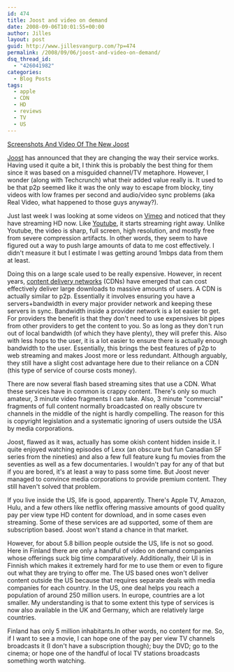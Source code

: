 ```yaml
---
id: 474
title: Joost and video on demand
date: 2008-09-06T10:01:55+00:00
author: Jilles
layout: post
guid: http://www.jillesvangurp.com/?p=474
permalink: /2008/09/06/joost-and-video-on-demand/
dsq_thread_id:
  - "426041982"
categories:
  - Blog Posts
tags:
  - apple
  - CDN
  - HD
  - reviews
  - TV
  - US
---
```

[Screenshots And Video Of The New Joost](http://www.techcrunch.com/2008/09/05/screenshots-of-the-new-joost/)

[Joost](http://www.joost.com/) has announced that they are changing the way their service works. Having used it quite a bit, I think this is probably the best thing for them since it was based on a misguided channel/TV metaphore. However, I wonder (along with Techcrunch) what their added value really is. It used to be that p2p seemed like it was the only way to escape from blocky, tiny videos with low frames per second and audio/video sync problems (aka Real Video, what happened to those guys anyway?).

Just last week I was looking at some videos on [Vimeo](http://vimeo.com/hd) and noticed that they have streaming HD now. Like [Youtube](http://www.youtube.com/), it starts streaming right away. Unlike Youtube, the video is sharp, full screen, high resolution, and mostly free from severe compression artifacts. In other words, they seem to have figured out a way to push large amounts of data to me cost effectively. I didn't measure it but I estimate I was getting around 1mbps data from them at least.

Doing this on a large scale used to be really expensive. However, in recent years, [content delivery networks](http://en.wikipedia.org/wiki/Content_Delivery_Network) (CDNs) have emerged that can cost effectively deliver large downloads to massive amounts of users. A CDN is actually similar to p2p. Essentially it involves ensuring you have a servers+bandwidth in every major provider network and keeping these servers in sync. Bandwidth inside a provider network is a lot easier to get. For providers the benefit is that they don't need to use expensives bit pipes from other providers to get the content to you. So as long as they don't run out of local bandwidth (of which they have plenty), they will prefer this. Also with less hops to the user, it is a lot easier to ensure there is actually enough bandwidth to the user. Essentially, this brings the best features of p2p to web streaming and makes Joost more or less redundant. Although arguably, they still have a slight cost advantage here due to their reliance on a CDN (this type of service of course costs money).

There are now several flash based streaming sites that use a CDN. What these services have in common is crappy content. There's only so much amateur, 3 minute video fragments I can take. Also, 3 minute "commercial" fragments of full content normally broadcasted on really obscure tv channels in the middle of the night is hardly compelling. The reason for this is copyright legislation and a systematic ignoring of users outside the USA by media corporations.

Joost, flawed as it was, actually has some okish content hidden inside it. I quite enjoyed watching episodes of Lexx (an obscure but fun Canadian SF series from the nineties) and also a few full feature kung fu movies from the seventies as well as a few documentaries. I wouldn't pay for any of that but if you are bored, it's at least a way to pass some time. But Joost never managed to convince media corporations to provide premium content. They still haven't solved that problem.

If you live inside the US, life is good, apparently. There's Apple TV, Amazon, Hulu, and a few others like netflix offering massive amounts of good quality pay per view type HD content for download, and in some cases even streaming. Some of these services are ad supported, some of them are subscription based. Joost won't stand a chance in that market.

However, for about 5.8 billion people outside the US, life is not so good. Here in Finland there are only a handful of video on demand companies whose offerings suck big time comparatively. Additionally, their UI is in Finnish which makes it extremely hard for me to use them or even to figure out what they are trying to offer me. The US based ones won't deliver content outside the US because that requires separate deals with media companies for each country. In the US, one deal helps you reach a population of around 250 million users. In europe, countries are a lot smaller. My understanding is that to some extent this type of services is now also available in the UK and Germany, which are relatively large countries.

Finland has only 5 million inhabitants.In other words, no content for me. So, if I want to see a movie, I can hope one of the pay per view TV channels broadcasts it (I don't have a subscription though); buy the DVD; go to the cinema; or hope one of the handful of local TV stations broadcasts something worth watching.